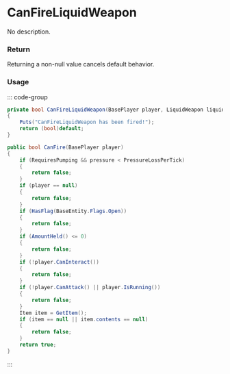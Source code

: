 # CanFireLiquidWeapon
<Badge type="info" text="Weapon"/><Badge type="danger" text="Carbon Compatible"/><Badge type="warning" text="Oxide Compatible"/>
No description.
### Return
Returning a non-null value cancels default behavior.

### Usage
::: code-group
```csharp [Example]
private bool CanFireLiquidWeapon(BasePlayer player, LiquidWeapon liquidWeapon)
{
	Puts("CanFireLiquidWeapon has been fired!");
	return (bool)default;
}
```
```csharp [Source — Assembly-CSharp @ LiquidWeapon]
public bool CanFire(BasePlayer player)
{
	if (RequiresPumping && pressure < PressureLossPerTick)
	{
		return false;
	}
	if (player == null)
	{
		return false;
	}
	if (HasFlag(BaseEntity.Flags.Open))
	{
		return false;
	}
	if (AmountHeld() <= 0)
	{
		return false;
	}
	if (!player.CanInteract())
	{
		return false;
	}
	if (!player.CanAttack() || player.IsRunning())
	{
		return false;
	}
	Item item = GetItem();
	if (item == null || item.contents == null)
	{
		return false;
	}
	return true;
}

```
:::
